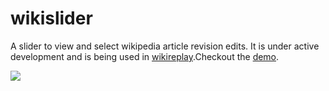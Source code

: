 wikislider
==========

A slider to view and select wikipedia article revision edits. It is under active development and is being used in [wikireplay](https://github.com/cosmiclattes/wikireplay).Checkout the [demo](http://bl.ocks.org/cosmiclattes/6976316).

![](https://api.scarf.sh/v2/packages/cosmiclattes/5f85552c-87e5-49e6-b34a-367afefbba1a/downloads-badge)
